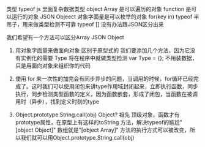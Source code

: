 类型 typeof
js 里面复杂数据类型  object
Array 是可以遍历的对象
function 是可以运行的对象
JSON Objeect  对象字面量是可以枚举的对象  for(key in)
typeof 半吊子，用来做类型检测不可靠 typeof [] 没有办法跟JSON区分出来

我们希望有一个方法可以区分Array JSON Object

1. 用对象字面量来做面向对象 区别于原型式的 我们要添加几个方法，因为它没有实例化的需要 Type 将在程序中就做类型检测
var Type = {}; 不用装数据，只是用面向对象来组织你的代码
2. 使用 for 来一次性的加完会有同步异步的问题，当调用的时候，for循环已经完成了。这时我们可以使用闭包来讲type作用域封闭起来，立即执行函数，同步执行，同步检测类型函数的定义，因为函数嵌套，形成了闭包，当函数在被调用时（异步），找到定义时刻的type

3. Object.prototype.String.call(obj)
  Object? 祖先 顶级对象，函数才有prototype属性，在原型上有这样的toString 方法，解决typeof的尴尬"[object Object]" 数组就是"[object Array]" 方法的执行方式可以被改变，所以我们就可以用Object.prototype.String.call(obj)